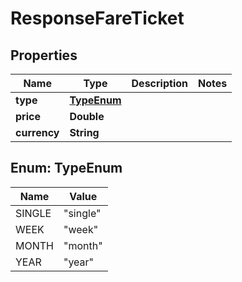 

# ResponseFareTicket


## Properties

Name | Type | Description | Notes
------------ | ------------- | ------------- | -------------
**type** | [**TypeEnum**](#TypeEnum) |  | 
**price** | **Double** |  | 
**currency** | **String** |  | 



## Enum: TypeEnum

Name | Value
---- | -----
SINGLE | &quot;single&quot;
WEEK | &quot;week&quot;
MONTH | &quot;month&quot;
YEAR | &quot;year&quot;



